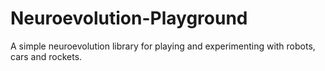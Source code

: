 # Neuroevolution-Playground
A simple neuroevolution library for playing and experimenting with robots, cars and rockets.
